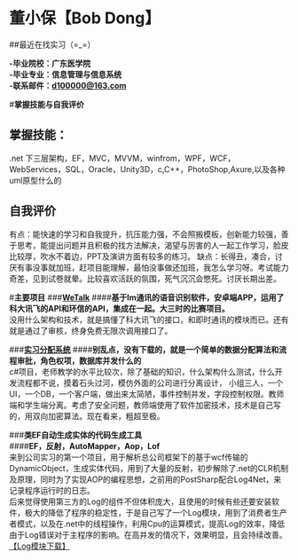 # 董小保【Bob Dong】
    
  
##最近在找实习（=_=）
  
   
   
**-毕业院校：广东医学院**  
**-毕业专业：信息管理与信息系统**  
**-联系邮件：d100000@163.com**  

#**掌握技能与自我评价**  
## **掌握技能：**  
.net 下三层架构，EF，MVC，MVVM，winfrom，WPF，WCF，WebServices，SQL，Oracle，Unity3D，c,C++，PhotoShop,Axure,以及各种uml原型什么的

## **自我评价**  
有点：能快速的学习和自我提升，抗压能力强，不会照搬模板，创新能力较强，善于思考，能提出问题并且积极的找方法解决，渴望与厉害的人一起工作学习，脸皮比较厚，吹水不着边，PPT及演讲方面有较多的练习。
缺点：长得丑，凑合，讨厌有事没事就加班，赶项目能理解，最怕没事做还加班，我怎么学习呀。考试能力奇差，见到试卷就晕。比较喜欢活跃的氛围，死气沉沉会憋死。讨厌长期出差。


#**主要项目**
###**[WeTalk](https://raw.githubusercontent.com/d100000/MyResume/master/Utility/WeTalk5.1.apk)** 
####**基于Im通讯的语音识别软件，安卓端APP，运用了科大讯飞的API和环信的API，集成在一起。大三时的比赛项目。**  
没用什么架构和技术，就是搞懂了科大讯飞的接口，和即时通讯的模块而已。还有就是通过了审核，终身免费无限次调用接口了。

###**[实习分配系统](http://www.bobdong.cn)** 
####**别乱点，没有下载的，就是一个简单的数据分配算法和流程审批，角色权项，数据库并发什么的**  
c#项目，老师教学的水平比较次，除了基础的知识，什么架构什么测试，什么开发流程都不说，摸着石头过河，模仿外面的公司进行分离设计，
小组三人，一个UI，一个DB，一个客户端，做出来太简陋，事件控制并发，字段控制权限。教师端和学生端分离。考虑了安全问题，教师端使用了软件加密技术，技术是自己写的，用双向加密算法。现在看来，粗超至极。

###**类EF自动生成实体的代码生成工具**  
####**EF，反射，AutoMapper，Aop，Lof**  
来到公司实习的第一个项目，用于解析总公司框架下的基于wcf传输的DynamicObject，生成实体代码，用到了大量的反射，初步解除了.net的CLR机制及原理，同时为了实现AOP的编程思想，之前用的PostSharp配合Log4Net，来记录程序运行时的日志。  
后来觉得使用第三方的Log的组件不但体积庞大，且使用的时候有些还要安装软件，极大的降低了程序的稳定性，于是自己写了一个Log模块，用到了消费者生产者模式，以及在.net中的线程操作，利用Cpu的运算模式，提高Log的效率，降低由于Log错误对于主程序的影响。在高并发的情况下，效果明显，且会持续改善。  [【Log模块下载】](http://www.cnblogs.com/Bobdong/p/5032690.html)





